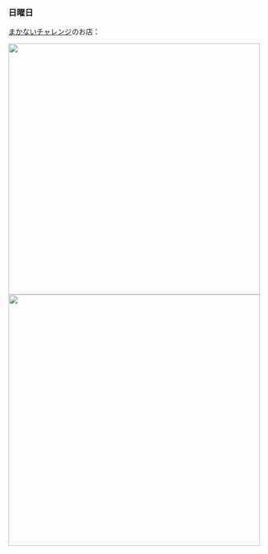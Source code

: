 ### 日曜日

[まかないチャレンジ](https://www.youtube.com/@makanai)のお店：

<img src="https://i.imgur.com/TqC9FZd.jpeg" width="500">

<img src="https://i.imgur.com/XBjXFap.jpeg" width="500">